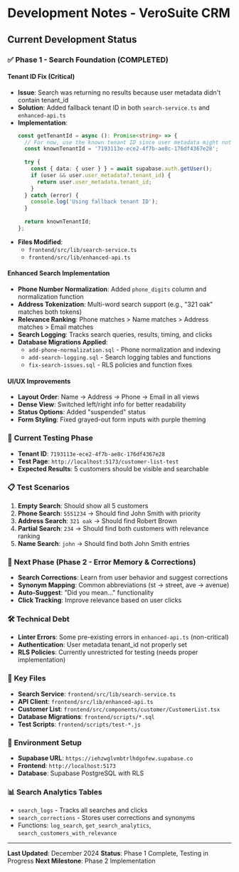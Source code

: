 # Development Notes - VeroSuite CRM

## Current Development Status

### ✅ **Phase 1 - Search Foundation (COMPLETED)**

#### **Tenant ID Fix (Critical)**
- **Issue**: Search was returning no results because user metadata didn't contain tenant_id
- **Solution**: Added fallback tenant ID in both `search-service.ts` and `enhanced-api.ts`
- **Implementation**: 
  ```typescript
  const getTenantId = async (): Promise<string> => {
    // For now, use the known tenant ID since user metadata might not be set
    const knownTenantId = '7193113e-ece2-4f7b-ae8c-176df4367e28';
    
    try {
      const { data: { user } } = await supabase.auth.getUser();
      if (user && user.user_metadata?.tenant_id) {
        return user.user_metadata.tenant_id;
      }
    } catch (error) {
      console.log('Using fallback tenant ID');
    }
    
    return knownTenantId;
  };
  ```
- **Files Modified**: 
  - `frontend/src/lib/search-service.ts`
  - `frontend/src/lib/enhanced-api.ts`

#### **Enhanced Search Implementation**
- **Phone Number Normalization**: Added `phone_digits` column and normalization function
- **Address Tokenization**: Multi-word search support (e.g., "321 oak" matches both tokens)
- **Relevance Ranking**: Phone matches > Name matches > Address matches > Email matches
- **Search Logging**: Tracks search queries, results, timing, and clicks
- **Database Migrations Applied**:
  - `add-phone-normalization.sql` - Phone normalization and indexing
  - `add-search-logging.sql` - Search logging tables and functions
  - `fix-search-issues.sql` - RLS policies and function fixes

#### **UI/UX Improvements**
- **Layout Order**: Name → Address → Phone → Email in all views
- **Dense View**: Switched left/right info for better readability
- **Status Options**: Added "suspended" status
- **Form Styling**: Fixed grayed-out form inputs with purple theming

### 🔄 **Current Testing Phase**
- **Tenant ID**: `7193113e-ece2-4f7b-ae8c-176df4367e28`
- **Test Page**: `http://localhost:5173/customer-list-test`
- **Expected Results**: 5 customers should be visible and searchable

### 📋 **Test Scenarios**
1. **Empty Search**: Should show all 5 customers
2. **Phone Search**: `5551234` → Should find John Smith with priority
3. **Address Search**: `321 oak` → Should find Robert Brown
4. **Partial Search**: `234` → Should find both customers with relevance ranking
5. **Name Search**: `john` → Should find both John Smith entries

### 🚀 **Next Phase (Phase 2 - Error Memory & Corrections)**
- **Search Corrections**: Learn from user behavior and suggest corrections
- **Synonym Mapping**: Common abbreviations (st → street, ave → avenue)
- **Auto-Suggest**: "Did you mean..." functionality
- **Click Tracking**: Improve relevance based on user clicks

### 🛠 **Technical Debt**
- **Linter Errors**: Some pre-existing errors in `enhanced-api.ts` (non-critical)
- **Authentication**: User metadata tenant_id not properly set
- **RLS Policies**: Currently unrestricted for testing (needs proper implementation)

### 📁 **Key Files**
- **Search Service**: `frontend/src/lib/search-service.ts`
- **API Client**: `frontend/src/lib/enhanced-api.ts`
- **Customer List**: `frontend/src/components/customer/CustomerList.tsx`
- **Database Migrations**: `frontend/scripts/*.sql`
- **Test Scripts**: `frontend/scripts/test-*.js`

### 🔧 **Environment Setup**
- **Supabase URL**: `https://iehzwglvmbtrlhdgofew.supabase.co`
- **Frontend**: `http://localhost:5173`
- **Database**: Supabase PostgreSQL with RLS

### 📊 **Search Analytics Tables**
- `search_logs` - Tracks all searches and clicks
- `search_corrections` - Stores user corrections and synonyms
- Functions: `log_search`, `get_search_analytics`, `search_customers_with_relevance`

---

**Last Updated**: December 2024
**Status**: Phase 1 Complete, Testing in Progress
**Next Milestone**: Phase 2 Implementation








